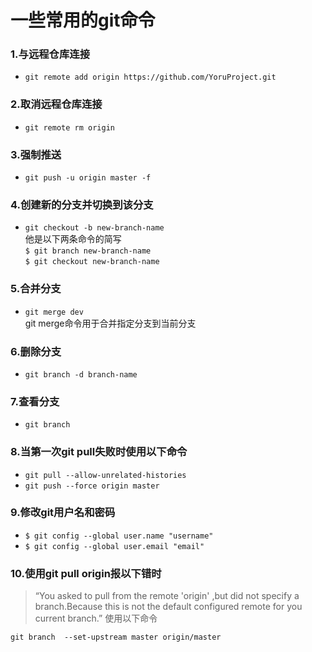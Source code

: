 # 一些常用的git命令
### 1.与远程仓库连接
* `git remote add origin https://github.com/YoruProject.git` 

### 2.取消远程仓库连接
* `git remote rm origin` 

### 3.强制推送
* `git push -u origin master -f`

### 4.创建新的分支并切换到该分支
* `git checkout -b new-branch-name`  
他是以下两条命令的简写  
`$ git branch new-branch-name`  
`$ git checkout new-branch-name`  

### 5.合并分支
* `git merge dev`  
git merge命令用于合并指定分支到当前分支   

### 6.删除分支
* `git branch -d branch-name`

### 7.查看分支
* `git branch`

### 8.当第一次git pull失败时使用以下命令
* `git pull --allow-unrelated-histories`
* `git push --force origin master`

### 9.修改git用户名和密码
* `$ git config --global user.name "username"`
* `$ git config --global user.email "email"`

### 10.使用git pull origin报以下错时
>“You asked to pull from the remote 'origin' ,but did not specify a branch.Because this is not the default configured remote for you current branch.”
使用以下命令
```
git branch  --set-upstream master origin/master
```

